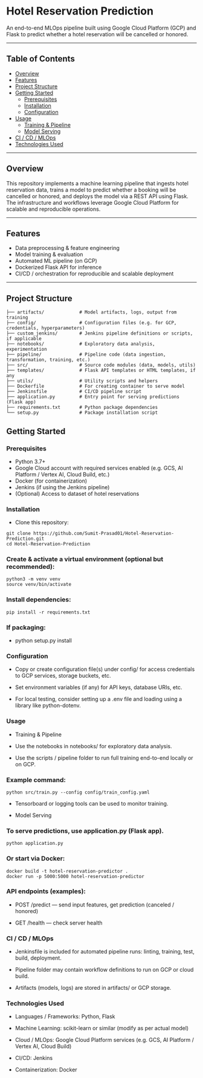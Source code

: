 # Hotel Reservation Prediction

An end-to-end MLOps pipeline built using Google Cloud Platform (GCP) and Flask to predict whether a hotel reservation will be cancelled or honored.

---

## Table of Contents

- [Overview](#overview)  
- [Features](#features)  
- [Project Structure](#project-structure)  
- [Getting Started](#getting-started)  
  - [Prerequisites](#prerequisites)  
  - [Installation](#installation)  
  - [Configuration](#configuration)  
- [Usage](#usage)  
  - [Training & Pipeline](#training--pipeline)  
  - [Model Serving](#model-serving)  
- [CI / CD / MLOps](#ci--cd--mlops)  
- [Technologies Used](#technologies-used)  

---

## Overview

This repository implements a machine learning pipeline that ingests hotel reservation data, trains a model to predict whether a booking will be cancelled or honored, and deploys the model via a REST API using Flask. The infrastructure and workflows leverage Google Cloud Platform for scalable and reproducible operations.

---

## Features

- Data preprocessing & feature engineering  
- Model training & evaluation  
- Automated ML pipeline (on GCP)  
- Dockerized Flask API for inference  
- CI/CD / orchestration for reproducible and scalable deployment  

---

## Project Structure

```text
├── artifacts/             # Model artifacts, logs, output from training
├── config/                # Configuration files (e.g. for GCP, credentials, hyperparameters)
├── custom_jenkins/        # Jenkins pipeline definitions or scripts, if applicable
├── notebooks/             # Exploratory data analysis, experimentation
├── pipeline/              # Pipeline code (data ingestion, transformation, training, etc.)
├── src/                   # Source code modules (data, models, utils)
├── templates/             # Flask API templates or HTML templates, if any
├── utils/                 # Utility scripts and helpers
├── Dockerfile             # For creating container to serve model
├── Jenkinsfile            # CI/CD pipeline script
├── application.py         # Entry point for serving predictions (Flask app)
├── requirements.txt       # Python package dependencies
└── setup.py               # Package installation script
```
## Getting Started
### Prerequisites

- Python 3.7+
- Google Cloud account with required services enabled (e.g. GCS, AI Platform / Vertex AI, Cloud Build, etc.)
- Docker (for containerization)
- Jenkins (if using the Jenkins pipeline)
- (Optional) Access to dataset of hotel reservations

### Installation

- Clone this repository:
```
git clone https://github.com/Sumit-Prasad01/Hotel-Reservation-Prediction.git
cd Hotel-Reservation-Prediction
```

### Create & activate a virtual environment (optional but recommended):
```
python3 -m venv venv
source venv/bin/activate
```

### Install dependencies:
```
pip install -r requirements.txt
```

### If packaging:

- python setup.py install

### Configuration

- Copy or create configuration file(s) under config/ for access credentials to GCP services, storage buckets, etc.

- Set environment variables (if any) for API keys, database URIs, etc.

- For local testing, consider setting up a .env file and loading using a library like python-dotenv.

### Usage
- Training & Pipeline

- Use the notebooks in notebooks/ for exploratory data analysis.

- Use the scripts / pipeline folder to run full training end-to-end locally or on GCP.

### Example command:
```
python src/train.py --config config/train_config.yaml
```

- Tensorboard or logging tools can be used to monitor training.

- Model Serving

### To serve predictions, use application.py (Flask app).
```
python application.py
```

### Or start via Docker:
```
docker build -t hotel-reservation-predictor .
docker run -p 5000:5000 hotel-reservation-predictor
```

### API endpoints (examples):

- POST /predict — send input features, get prediction (canceled / honored)

- GET /health — check server health

### CI / CD / MLOps

- Jenkinsfile is included for automated pipeline runs: linting, training, test, build, deployment.

- Pipeline folder may contain workflow definitions to run on GCP or cloud build.

- Artifacts (models, logs) are stored in artifacts/ or GCP storage.

### Technologies Used

- Languages / Frameworks: Python, Flask

- Machine Learning: scikit-learn or similar (modify as per actual model)

- Cloud / MLOps: Google Cloud Platform services (e.g. GCS, AI Platform / Vertex AI, Cloud Build)

- CI/CD: Jenkins

- Containerization: Docker
